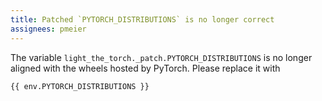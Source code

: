 ```yaml
---
title: Patched `PYTORCH_DISTRIBUTIONS` is no longer correct
assignees: pmeier
---
```


The variable `light_the_torch._patch.PYTORCH_DISTRIBUTIONS` is no longer aligned with
the wheels hosted by PyTorch. Please replace it with

```py
{{ env.PYTORCH_DISTRIBUTIONS }}
```
